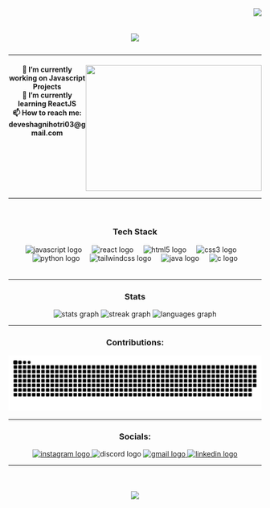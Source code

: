 <img align="right" src="https://visitor-badge.laobi.icu/badge?page_id=Viceroyyyy.Viceroyyyy">


<h1 align="center" width="80%">
<!--   <a href="https://git.io/typing-svg">
    <img src="https://readme-typing-svg.demolab.com?font=Pacifico&size=28&pause=1000&center=true&width=603&lines=Hello!!+Namaste!!+Konnichiwa!!+Bonjour!!%F0%9F%91%8B+;My+name+is+Devesh+%F0%9F%98%8A;Welcome+to+my+Github+Profile!!" alt="Typing SVG" /></a> -->
  <img src="https://readme-typing-svg.herokuapp.com/?font=Pacifico&size=28&center=true&vCenter=true&width=603&height=70&duration=4000&lines=Hello!!+Namaste!!+Konnichiwa!!+Bonjour!!+👋;+I'm+Devesh+Agnihotri!+😊;+Welcome+to+my+Github+Profile!!" />
</h1>
  
<!--   <p align="right"> <img src="https://komarev.com/ghpvc/?username=viceroyyyy&label=Profile%20views&color=0e75b6&style=flat" alt="viceroyyyy" /> </p> -->

<hr/>
<div>
<img align="right" height="250" width="350" src="https://uploads.laborx.com/gig/J1XGTRm1qTqGo855uIILkYOhLCpGB0tz.gif" />

<h4 align="center">🔭 I’m currently working on Javascript Projects<br>🌱 I’m currently learning ReactJS<br>📫 How to reach me: deveshagnihotri03@gmail.com</h4>
</div>

<br clear="both">
<hr/>


<div align="center" style="padding:20px">
  <h3>Tech Stack</h3>
  <img src="https://skillicons.dev/icons?i=js" height="35" alt="javascript logo"  />
  <img width="12" />
  <img src="https://skillicons.dev/icons?i=react" height="35" alt="react logo"  />
  <img width="12" />
  <img src="https://skillicons.dev/icons?i=html" height="35" alt="html5 logo"  />
  <img width="12" />
  <img src="https://skillicons.dev/icons?i=css" height="35" alt="css3 logo"  />
  <img width="12" />
  <img src="https://skillicons.dev/icons?i=py" height="35" alt="python logo"  />
  <img width="12" />
  <img src="https://skillicons.dev/icons?i=tailwind" height="35" alt="tailwindcss logo"  />
  <img width="12" />
  <img src="https://skillicons.dev/icons?i=java" height="35" alt="java logo"  />
  <img width="12" />
  <img src="https://skillicons.dev/icons?i=c" height="35" alt="c logo"  />
</div>
<hr/>
<!-- <br clear="both"> -->
<div align="center">
  <h3>Stats</h3>
  <img src="https://github-readme-stats.vercel.app/api?username=Viceroyyyy&hide_title=true&hide_rank=false&show_icons=true&include_all_commits=true&count_private=true&disable_animations=false&theme=react&locale=en&hide_border=false" height="150" alt="stats graph"  />
  <img src="https://streak-stats.demolab.com?user=Viceroyyyy&locale=en&mode=daily&theme=react&hide_border=false&border_radius=5" height="150" alt="streak graph"  />
  <img src="https://github-readme-stats.vercel.app/api/top-langs?username=Viceroyyyy&locale=en&hide_title=false&layout=compact&card_width=320&langs_count=5&theme=react&hide_border=false" height="150" alt="languages graph"  />
</div>

<hr/>
<!-- <br clear="both"> -->
<div align="center">
<h3>Contributions: </h3>
<img src="https://raw.githubusercontent.com/Viceroyyyy/Viceroyyyy/output/github-contribution-grid-snake.svg" alt="Snake animation" />
</div>
<hr/>

<!-- <br clear="both"> -->
<div align="center">
  <h3>Socials:</h3>
  <a href="https://www.instagram.com/devesh1427/" target="_blank">
    <img src="https://raw.githubusercontent.com/maurodesouza/profile-readme-generator/master/src/assets/icons/social/instagram/default.svg" width="47" height="35" alt="instagram logo"  />
  </a>
  <img src="https://raw.githubusercontent.com/maurodesouza/profile-readme-generator/master/src/assets/icons/social/discord/default.svg" width="47" height="35" alt="discord logo"  />
  <a href="mailto:deveshagnihotri03@gmail.com" target="_blank">
    <img src="https://raw.githubusercontent.com/maurodesouza/profile-readme-generator/master/src/assets/icons/social/gmail/default.svg" width="47" height="35" alt="gmail logo"  />
  </a>
  <a href="www.linkedin.com/in/devesh-agnihotri-b6a206242" target="_blank">
    <img src="https://raw.githubusercontent.com/maurodesouza/profile-readme-generator/master/src/assets/icons/social/linkedin/default.svg" width="47" height="35" alt="linkedin logo"  />
  </a>
</div>

<hr/>
<h1 align="center">
<!--   <a href="https://git.io/typing-svg"><img src="https://readme-typing-svg.demolab.com?font=Pacifico&size=28&pause=1000&center=true&width=603&lines=Thank+you+for+the+Visit!!+Do+checkout+my+repos%F0%9F%98%8A;Give+a+star+if+you+like+them+%E2%98%BA%EF%B8%8F" alt="Typing SVG" /></a> -->
  <img src="https://readme-typing-svg.herokuapp.com/?font=Pacifico&size=28&center=true&vCenter=true&width=603&height=70&duration=4000&lines=Thank+you+for+the+Visit!!+Do+checkout+my+repos+✌🏻;+Give+a+star+if+you+like+them+😊" />
</h1>
